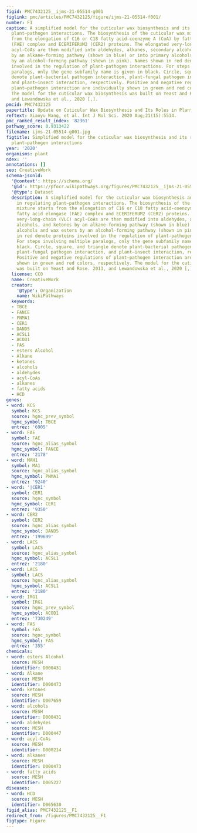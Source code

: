 ```yaml
---
figid: PMC7432125__ijms-21-05514-g001
figlink: pmc/articles/PMC7432125/figure/ijms-21-05514-f001/
number: F1
caption: A simplified model for the cuticular wax biosynthesis and its roles in regulating
  plant–pathogen interactions. The biosynthesis of the cuticular wax mixture starts
  from the elongation of C16 or C18 fatty acid-coenzyme A (CoA) by fatty acid elongase
  (FAE) complex and ECERIFERUM2 (CER2) proteins. The elongated very-long-chain (VLC)
  acyl-CoAs are then modified into aldehydes, alkanes, secondary alcohols, and ketones
  by an alkane-forming pathway (shown in blue) or into primary alcohols and wax esters
  by an alcohol-forming pathway (shown in pink). Names shown in red denote proteins
  involved in the regulation of plant-pathogen interactions. For steps involving multiple
  paralogs, only the gene subfamily name is given in black. Circle, square, and triangle
  denote plant-bacterial pathogen interaction, plant-fungal pathogen interaction,
  and plant–insect interaction, respectively. Positive and negative regulations of
  plant–pathogen interaction are individually shown in green and red colors, respectively.
  The model for the cuticular wax biosynthesis was built on Yeast and Rose. 2013,
  and Lewandowska et al., 2020 [,].
pmcid: PMC7432125
papertitle: Update on Cuticular Wax Biosynthesis and Its Roles in Plant Disease Resistance.
reftext: Xiaoyu Wang, et al. Int J Mol Sci. 2020 Aug;21(15):5514.
pmc_ranked_result_index: '82361'
pathway_score: 0.9313422
filename: ijms-21-05514-g001.jpg
figtitle: Simplified model for the cuticular wax biosynthesis and its roles in regulating
  plant–pathogen interactions
year: '2020'
organisms: plant
ndex: ''
annotations: []
seo: CreativeWork
schema-jsonld:
  '@context': https://schema.org/
  '@id': https://pfocr.wikipathways.org/figures/PMC7432125__ijms-21-05514-g001.html
  '@type': Dataset
  description: A simplified model for the cuticular wax biosynthesis and its roles
    in regulating plant–pathogen interactions. The biosynthesis of the cuticular wax
    mixture starts from the elongation of C16 or C18 fatty acid-coenzyme A (CoA) by
    fatty acid elongase (FAE) complex and ECERIFERUM2 (CER2) proteins. The elongated
    very-long-chain (VLC) acyl-CoAs are then modified into aldehydes, alkanes, secondary
    alcohols, and ketones by an alkane-forming pathway (shown in blue) or into primary
    alcohols and wax esters by an alcohol-forming pathway (shown in pink). Names shown
    in red denote proteins involved in the regulation of plant-pathogen interactions.
    For steps involving multiple paralogs, only the gene subfamily name is given in
    black. Circle, square, and triangle denote plant-bacterial pathogen interaction,
    plant-fungal pathogen interaction, and plant–insect interaction, respectively.
    Positive and negative regulations of plant–pathogen interaction are individually
    shown in green and red colors, respectively. The model for the cuticular wax biosynthesis
    was built on Yeast and Rose. 2013, and Lewandowska et al., 2020 [,].
  license: CC0
  name: CreativeWork
  creator:
    '@type': Organization
    name: WikiPathways
  keywords:
  - TBCE
  - FANCE
  - PNMA1
  - CER1
  - DAND5
  - ACSL1
  - ACOD1
  - FAS
  - esters Alcohol
  - Alkane
  - ketones
  - alcohols
  - aldehydes
  - acyl-CoAs
  - alkanes
  - fatty acids
  - HCD
genes:
- word: KCS
  symbol: KCS
  source: hgnc_prev_symbol
  hgnc_symbol: TBCE
  entrez: '6905'
- word: FAE
  symbol: FAE
  source: hgnc_alias_symbol
  hgnc_symbol: FANCE
  entrez: '2178'
- word: МАН1
  symbol: MA1
  source: hgnc_alias_symbol
  hgnc_symbol: PNMA1
  entrez: '9240'
- word: '|CER1'
  symbol: CER1
  source: hgnc_symbol
  hgnc_symbol: CER1
  entrez: '9350'
- word: CER2
  symbol: CER2
  source: hgnc_alias_symbol
  hgnc_symbol: DAND5
  entrez: '199699'
- word: LACS
  symbol: LACS
  source: hgnc_alias_symbol
  hgnc_symbol: ACSL1
  entrez: '2180'
- word: LACS
  symbol: LACS
  source: hgnc_alias_symbol
  hgnc_symbol: ACSL1
  entrez: '2180'
- word: IRG1
  symbol: IRG1
  source: hgnc_prev_symbol
  hgnc_symbol: ACOD1
  entrez: '730249'
- word: FAS
  symbol: FAS
  source: hgnc_symbol
  hgnc_symbol: FAS
  entrez: '355'
chemicals:
- word: esters Alcohol
  source: MESH
  identifier: D000431
- word: Alkane
  source: MESH
  identifier: D000473
- word: ketones
  source: MESH
  identifier: D007659
- word: alcohols
  source: MESH
  identifier: D000431
- word: aldehydes
  source: MESH
  identifier: D000447
- word: acyl-CoAs
  source: MESH
  identifier: D000214
- word: alkanes
  source: MESH
  identifier: D000473
- word: fatty acids
  source: MESH
  identifier: D005227
diseases:
- word: HCD
  source: MESH
  identifier: D065630
figid_alias: PMC7432125__F1
redirect_from: /figures/PMC7432125__F1
figtype: Figure
---
```

